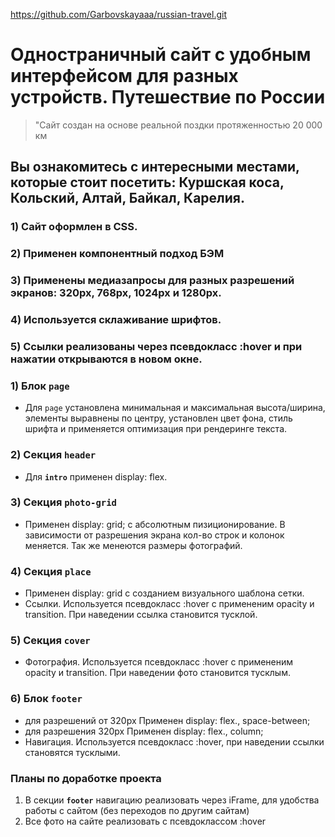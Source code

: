 https://github.com/Garbovskayaaa/russian-travel.git

# Одностраничный сайт с удобным интерфейсом для разных устройств.  **Путешествие по России**

>"Сайт создан на основе реальной поздки протяженностью 20 000 км

##  Вы ознакомитесь с интересными местами, которые стоит посетить: **Куршская коса**, **Кольский**, **Алтай**, **Байкал**, **Карелия**.

### 1) Сайт оформлен в CSS.
### 2) Применен компонентный подход БЭМ
### 3) Применены медиазапросы для разных разрешений экранов: 320px, 768px, 1024px и 1280px.
### 4) Используется склаживание шрифтов.
### 5) Ссылки реализованы через псевдокласс :hover и при нажатии открываются в новом окне.

### 1) Блок **`page`**
+  Для `page` установлена минимальная и максимальная высота/ширина, элементы выравнены по центру, установлен цвет фона, стиль шрифта и применяется оптимизация при рендеринге текста.

### 2) Секция **`header`**
+  Для **`intro`** применен display: flex.

### 3) Секция **`photo-grid`**
+ Применен display: grid; с абсолютным пизиционирование. В зависимости от разрешения экрана кол-во строк и колонок меняется. Так же менеются размеры фотографий.

### 4) Секция **`place`**
+ Применен display: grid с созданием визуального шаблона сетки.
+  Ссылки. Используется псевдокласс :hover с примененим opacity и transition. При наведении ссылка становится тусклой.

### 5) Секция **`cover`**
+ Фотография. Используется псевдокласс :hover с примененим opacity и transition. При наведении фото становится тусклым.

### 6) Блок **`footer`**
+ для разрешений от 320px Применен display: flex.,  space-between;
+ для разрешения 320px Применен display: flex., column;
+ Навигация. Используется псевдокласс :hover, при наведении ссылки становятся тусклыми.


### Планы по доработке проекта
1) В секции **`footer`** навигацию реализовать через iFrame, для удобства работы с сайтом (без переходов по другим сайтам)
2) Все фото на сайте реализовать с псевдоклассом :hover
